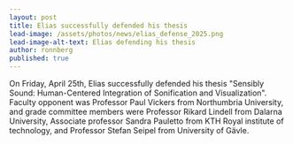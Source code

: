 ```yaml
---
layout: post
title: Elias successfully defended his thesis
lead-image: /assets/photos/news/elias_defense_2025.png
lead-image-alt-text: Elias defending his thesis
author: ronnberg
published: true
---
```


On Friday, April 25th, Elias successfully defended his thesis "Sensibly Sound: Human-Centered Integration of Sonification and Visualization". Faculty opponent was Professor Paul Vickers from Northumbria University, and grade committee members were Professor Rikard Lindell from Dalarna University, Associate professor Sandra Pauletto from KTH Royal institute of technology, and Professor Stefan Seipel from University of Gävle.